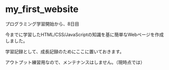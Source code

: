 # my_first_website

プログラミング学習開始から、8日目

今までに学習したHTML/CSS/JavaScriptの知識を基に簡単なWebページを作成しました。

学習記録として、成長記録のためにここに置いておきます。

アウトプット練習用なので、メンテナンスはしません。（現時点では）
